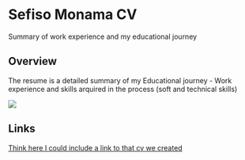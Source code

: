 <h1>Sefiso Monama CV</h1>
<p>Summary of work experience and my educational journey</p>

<h2>Overview</h2>
<p>The resume is a detailed summary of my Educational journey - Work experience and skills arquired in the process  (soft and technical skills)</p>
<img src=https://github.com/SefisoMonama/cv-sefiso-monama/issues/></img>

<h2>Links</h2>
<a href=#>Think here I could include a link to that cv we created</a>
